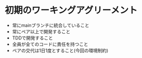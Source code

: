 # 初期のワーキングアグリーメント
* 常にmainブランチに統合していること
* 常にペア以上で開発すること
* TDDで開発すること
* 全員が全てのコードに責任を持つこと
* ペアの交代は1日1度とすること(今回の環境制約)
